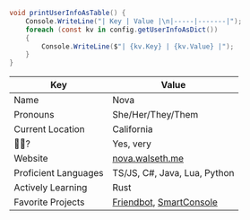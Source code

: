 ```cs
void printUserInfoAsTable() {
	Console.WriteLine("| Key | Value |\n|-----|-------|");
	foreach (const kv in config.getUserInfoAsDict())
	{
		Console.WriteLine($"| {kv.Key} | {kv.Value} |");
	}
}
```
| Key | Value |
|-----|-------|
| Name | Nova |
| Pronouns | She/Her/They/Them |
| Current Location | California |
| 🏳️‍🌈? | Yes, very |
| Website | [nova.walseth.me](https://nova.walseth.me/) |
| Proficient Languages | TS/JS, C#, Java, Lua, Python |
| Actively Learning | Rust |
| Favorite Projects | [Friendbot](https://github.com/Awkewainze/FriendBot), [SmartConsole](https://github.com/Awkewainze/SmartConsole)

<!--
**Awkewainze/Awkewainze** is a ✨ _special_ ✨ repository because its `README.md` (this file) appears on your GitHub profile.

Here are some ideas to get you started:

- 🔭 I’m currently working on ...
- 🌱 I’m currently learning ...
- 👯 I’m looking to collaborate on ...
- 🤔 I’m looking for help with ...
- 💬 Ask me about ...
- 📫 How to reach me: ...
- 😄 Pronouns: ...
- ⚡ Fun fact: ...
-->
